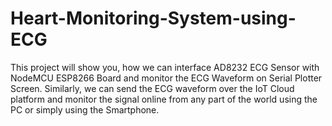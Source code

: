 # Heart-Monitoring-System-using-ECG
This project will show you, how we can interface AD8232 ECG Sensor with NodeMCU ESP8266 Board and monitor the ECG Waveform on Serial Plotter Screen. Similarly, we can send the ECG  waveform over the IoT Cloud platform and monitor the signal online from any part of the world using  the PC or simply using the Smartphone.
